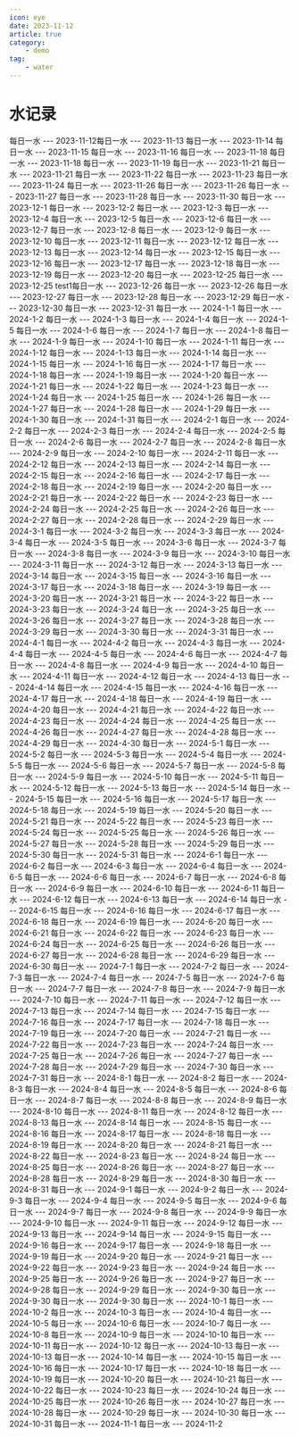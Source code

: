 ```yaml
---
icon: eye
date: 2023-11-12
article: true
category:
    - demo
tag:
    - water
---
```


# 水记录


每日一水 --- 2023-11-12每日一水 --- 2023-11-13
每日一水 --- 2023-11-14
每日一水 --- 2023-11-15
每日一水 --- 2023-11-16
每日一水 --- 2023-11-18
每日一水 --- 2023-11-18
每日一水 --- 2023-11-19
每日一水 --- 2023-11-21
每日一水 --- 2023-11-21
每日一水 --- 2023-11-22
每日一水 --- 2023-11-23
每日一水 --- 2023-11-24
每日一水 --- 2023-11-26
每日一水 --- 2023-11-26
每日一水 --- 2023-11-27
每日一水 --- 2023-11-28
每日一水 --- 2023-11-30
每日一水 --- 2023-12-1
每日一水 --- 2023-12-2
每日一水 --- 2023-12-3
每日一水 --- 2023-12-4
每日一水 --- 2023-12-5
每日一水 --- 2023-12-6
每日一水 --- 2023-12-7
每日一水 --- 2023-12-8
每日一水 --- 2023-12-9
每日一水 --- 2023-12-10
每日一水 --- 2023-12-11
每日一水 --- 2023-12-12
每日一水 --- 2023-12-13
每日一水 --- 2023-12-14
每日一水 --- 2023-12-15
每日一水 --- 2023-12-16
每日一水 --- 2023-12-17
每日一水 --- 2023-12-18
每日一水 --- 2023-12-19
每日一水 --- 2023-12-20
每日一水 --- 2023-12-25
每日一水 --- 2023-12-25 test1每日一水 --- 2023-12-26
每日一水 --- 2023-12-26
每日一水 --- 2023-12-27
每日一水 --- 2023-12-28
每日一水 --- 2023-12-29
每日一水 --- 2023-12-30
每日一水 --- 2023-12-31
每日一水 --- 2024-1-1
每日一水 --- 2024-1-2
每日一水 --- 2024-1-3
每日一水 --- 2024-1-4
每日一水 --- 2024-1-5
每日一水 --- 2024-1-6
每日一水 --- 2024-1-7
每日一水 --- 2024-1-8
每日一水 --- 2024-1-9
每日一水 --- 2024-1-10
每日一水 --- 2024-1-11
每日一水 --- 2024-1-12
每日一水 --- 2024-1-13
每日一水 --- 2024-1-14
每日一水 --- 2024-1-15
每日一水 --- 2024-1-16
每日一水 --- 2024-1-17
每日一水 --- 2024-1-18
每日一水 --- 2024-1-19
每日一水 --- 2024-1-20
每日一水 --- 2024-1-21
每日一水 --- 2024-1-22
每日一水 --- 2024-1-23
每日一水 --- 2024-1-24
每日一水 --- 2024-1-25
每日一水 --- 2024-1-26
每日一水 --- 2024-1-27
每日一水 --- 2024-1-28
每日一水 --- 2024-1-29
每日一水 --- 2024-1-30
每日一水 --- 2024-1-31
每日一水 --- 2024-2-1
每日一水 --- 2024-2-2
每日一水 --- 2024-2-3
每日一水 --- 2024-2-4
每日一水 --- 2024-2-5
每日一水 --- 2024-2-6
每日一水 --- 2024-2-7
每日一水 --- 2024-2-8
每日一水 --- 2024-2-9
每日一水 --- 2024-2-10
每日一水 --- 2024-2-11
每日一水 --- 2024-2-12
每日一水 --- 2024-2-13
每日一水 --- 2024-2-14
每日一水 --- 2024-2-15
每日一水 --- 2024-2-16
每日一水 --- 2024-2-17
每日一水 --- 2024-2-18
每日一水 --- 2024-2-19
每日一水 --- 2024-2-20
每日一水 --- 2024-2-21
每日一水 --- 2024-2-22
每日一水 --- 2024-2-23
每日一水 --- 2024-2-24
每日一水 --- 2024-2-25
每日一水 --- 2024-2-26
每日一水 --- 2024-2-27
每日一水 --- 2024-2-28
每日一水 --- 2024-2-29
每日一水 --- 2024-3-1
每日一水 --- 2024-3-2
每日一水 --- 2024-3-3
每日一水 --- 2024-3-4
每日一水 --- 2024-3-5
每日一水 --- 2024-3-6
每日一水 --- 2024-3-7
每日一水 --- 2024-3-8
每日一水 --- 2024-3-9
每日一水 --- 2024-3-10
每日一水 --- 2024-3-11
每日一水 --- 2024-3-12
每日一水 --- 2024-3-13
每日一水 --- 2024-3-14
每日一水 --- 2024-3-15
每日一水 --- 2024-3-16
每日一水 --- 2024-3-17
每日一水 --- 2024-3-18
每日一水 --- 2024-3-19
每日一水 --- 2024-3-20
每日一水 --- 2024-3-21
每日一水 --- 2024-3-22
每日一水 --- 2024-3-23
每日一水 --- 2024-3-24
每日一水 --- 2024-3-25
每日一水 --- 2024-3-26
每日一水 --- 2024-3-27
每日一水 --- 2024-3-28
每日一水 --- 2024-3-29
每日一水 --- 2024-3-30
每日一水 --- 2024-3-31
每日一水 --- 2024-4-1
每日一水 --- 2024-4-2
每日一水 --- 2024-4-3
每日一水 --- 2024-4-4
每日一水 --- 2024-4-5
每日一水 --- 2024-4-6
每日一水 --- 2024-4-7
每日一水 --- 2024-4-8
每日一水 --- 2024-4-9
每日一水 --- 2024-4-10
每日一水 --- 2024-4-11
每日一水 --- 2024-4-12
每日一水 --- 2024-4-13
每日一水 --- 2024-4-14
每日一水 --- 2024-4-15
每日一水 --- 2024-4-16
每日一水 --- 2024-4-17
每日一水 --- 2024-4-18
每日一水 --- 2024-4-19
每日一水 --- 2024-4-20
每日一水 --- 2024-4-21
每日一水 --- 2024-4-22
每日一水 --- 2024-4-23
每日一水 --- 2024-4-24
每日一水 --- 2024-4-25
每日一水 --- 2024-4-26
每日一水 --- 2024-4-27
每日一水 --- 2024-4-28
每日一水 --- 2024-4-29
每日一水 --- 2024-4-30
每日一水 --- 2024-5-1
每日一水 --- 2024-5-2
每日一水 --- 2024-5-3
每日一水 --- 2024-5-4
每日一水 --- 2024-5-5
每日一水 --- 2024-5-6
每日一水 --- 2024-5-7
每日一水 --- 2024-5-8
每日一水 --- 2024-5-9
每日一水 --- 2024-5-10
每日一水 --- 2024-5-11
每日一水 --- 2024-5-12
每日一水 --- 2024-5-13
每日一水 --- 2024-5-14
每日一水 --- 2024-5-15
每日一水 --- 2024-5-16
每日一水 --- 2024-5-17
每日一水 --- 2024-5-18
每日一水 --- 2024-5-19
每日一水 --- 2024-5-20
每日一水 --- 2024-5-21
每日一水 --- 2024-5-22
每日一水 --- 2024-5-23
每日一水 --- 2024-5-24
每日一水 --- 2024-5-25
每日一水 --- 2024-5-26
每日一水 --- 2024-5-27
每日一水 --- 2024-5-28
每日一水 --- 2024-5-29
每日一水 --- 2024-5-30
每日一水 --- 2024-5-31
每日一水 --- 2024-6-1
每日一水 --- 2024-6-2
每日一水 --- 2024-6-3
每日一水 --- 2024-6-4
每日一水 --- 2024-6-5
每日一水 --- 2024-6-6
每日一水 --- 2024-6-7
每日一水 --- 2024-6-8
每日一水 --- 2024-6-9
每日一水 --- 2024-6-10
每日一水 --- 2024-6-11
每日一水 --- 2024-6-12
每日一水 --- 2024-6-13
每日一水 --- 2024-6-14
每日一水 --- 2024-6-15
每日一水 --- 2024-6-16
每日一水 --- 2024-6-17
每日一水 --- 2024-6-18
每日一水 --- 2024-6-19
每日一水 --- 2024-6-20
每日一水 --- 2024-6-21
每日一水 --- 2024-6-22
每日一水 --- 2024-6-23
每日一水 --- 2024-6-24
每日一水 --- 2024-6-25
每日一水 --- 2024-6-26
每日一水 --- 2024-6-27
每日一水 --- 2024-6-28
每日一水 --- 2024-6-29
每日一水 --- 2024-6-30
每日一水 --- 2024-7-1
每日一水 --- 2024-7-2
每日一水 --- 2024-7-3
每日一水 --- 2024-7-4
每日一水 --- 2024-7-5
每日一水 --- 2024-7-6
每日一水 --- 2024-7-7
每日一水 --- 2024-7-8
每日一水 --- 2024-7-9
每日一水 --- 2024-7-10
每日一水 --- 2024-7-11
每日一水 --- 2024-7-12
每日一水 --- 2024-7-13
每日一水 --- 2024-7-14
每日一水 --- 2024-7-15
每日一水 --- 2024-7-16
每日一水 --- 2024-7-17
每日一水 --- 2024-7-18
每日一水 --- 2024-7-19
每日一水 --- 2024-7-20
每日一水 --- 2024-7-21
每日一水 --- 2024-7-22
每日一水 --- 2024-7-23
每日一水 --- 2024-7-24
每日一水 --- 2024-7-25
每日一水 --- 2024-7-26
每日一水 --- 2024-7-27
每日一水 --- 2024-7-28
每日一水 --- 2024-7-29
每日一水 --- 2024-7-30
每日一水 --- 2024-7-31
每日一水 --- 2024-8-1
每日一水 --- 2024-8-2
每日一水 --- 2024-8-3
每日一水 --- 2024-8-4
每日一水 --- 2024-8-5
每日一水 --- 2024-8-6
每日一水 --- 2024-8-7
每日一水 --- 2024-8-8
每日一水 --- 2024-8-9
每日一水 --- 2024-8-10
每日一水 --- 2024-8-11
每日一水 --- 2024-8-12
每日一水 --- 2024-8-13
每日一水 --- 2024-8-14
每日一水 --- 2024-8-15
每日一水 --- 2024-8-16
每日一水 --- 2024-8-17
每日一水 --- 2024-8-18
每日一水 --- 2024-8-19
每日一水 --- 2024-8-20
每日一水 --- 2024-8-21
每日一水 --- 2024-8-22
每日一水 --- 2024-8-23
每日一水 --- 2024-8-24
每日一水 --- 2024-8-25
每日一水 --- 2024-8-26
每日一水 --- 2024-8-27
每日一水 --- 2024-8-28
每日一水 --- 2024-8-29
每日一水 --- 2024-8-30
每日一水 --- 2024-8-31
每日一水 --- 2024-9-1
每日一水 --- 2024-9-2
每日一水 --- 2024-9-3
每日一水 --- 2024-9-4
每日一水 --- 2024-9-5
每日一水 --- 2024-9-6
每日一水 --- 2024-9-7
每日一水 --- 2024-9-8
每日一水 --- 2024-9-9
每日一水 --- 2024-9-10
每日一水 --- 2024-9-11
每日一水 --- 2024-9-12
每日一水 --- 2024-9-13
每日一水 --- 2024-9-14
每日一水 --- 2024-9-15
每日一水 --- 2024-9-16
每日一水 --- 2024-9-17
每日一水 --- 2024-9-18
每日一水 --- 2024-9-19
每日一水 --- 2024-9-20
每日一水 --- 2024-9-21
每日一水 --- 2024-9-22
每日一水 --- 2024-9-23
每日一水 --- 2024-9-24
每日一水 --- 2024-9-25
每日一水 --- 2024-9-26
每日一水 --- 2024-9-27
每日一水 --- 2024-9-28
每日一水 --- 2024-9-29
每日一水 --- 2024-9-30
每日一水 --- 2024-9-30
每日一水 --- 2024-9-30
每日一水 --- 2024-10-1
每日一水 --- 2024-10-2
每日一水 --- 2024-10-3
每日一水 --- 2024-10-4
每日一水 --- 2024-10-5
每日一水 --- 2024-10-6
每日一水 --- 2024-10-7
每日一水 --- 2024-10-8
每日一水 --- 2024-10-9
每日一水 --- 2024-10-10
每日一水 --- 2024-10-11
每日一水 --- 2024-10-12
每日一水 --- 2024-10-13
每日一水 --- 2024-10-13
每日一水 --- 2024-10-14
每日一水 --- 2024-10-15
每日一水 --- 2024-10-16
每日一水 --- 2024-10-17
每日一水 --- 2024-10-18
每日一水 --- 2024-10-19
每日一水 --- 2024-10-20
每日一水 --- 2024-10-21
每日一水 --- 2024-10-22
每日一水 --- 2024-10-23
每日一水 --- 2024-10-24
每日一水 --- 2024-10-25
每日一水 --- 2024-10-26
每日一水 --- 2024-10-27
每日一水 --- 2024-10-28
每日一水 --- 2024-10-29
每日一水 --- 2024-10-30
每日一水 --- 2024-10-31
每日一水 --- 2024-11-1
每日一水 --- 2024-11-2
